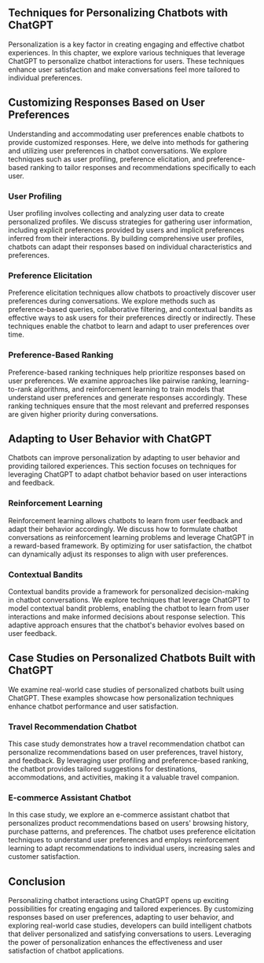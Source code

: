 
## Techniques for Personalizing Chatbots with ChatGPT

Personalization is a key factor in creating engaging and effective chatbot experiences. In this chapter, we explore various techniques that leverage ChatGPT to personalize chatbot interactions for users. These techniques enhance user satisfaction and make conversations feel more tailored to individual preferences.

## Customizing Responses Based on User Preferences

Understanding and accommodating user preferences enable chatbots to provide customized responses. Here, we delve into methods for gathering and utilizing user preferences in chatbot conversations. We explore techniques such as user profiling, preference elicitation, and preference-based ranking to tailor responses and recommendations specifically to each user.

### User Profiling

User profiling involves collecting and analyzing user data to create personalized profiles. We discuss strategies for gathering user information, including explicit preferences provided by users and implicit preferences inferred from their interactions. By building comprehensive user profiles, chatbots can adapt their responses based on individual characteristics and preferences.

### Preference Elicitation

Preference elicitation techniques allow chatbots to proactively discover user preferences during conversations. We explore methods such as preference-based queries, collaborative filtering, and contextual bandits as effective ways to ask users for their preferences directly or indirectly. These techniques enable the chatbot to learn and adapt to user preferences over time.

### Preference-Based Ranking

Preference-based ranking techniques help prioritize responses based on user preferences. We examine approaches like pairwise ranking, learning-to-rank algorithms, and reinforcement learning to train models that understand user preferences and generate responses accordingly. These ranking techniques ensure that the most relevant and preferred responses are given higher priority during conversations.

## Adapting to User Behavior with ChatGPT

Chatbots can improve personalization by adapting to user behavior and providing tailored experiences. This section focuses on techniques for leveraging ChatGPT to adapt chatbot behavior based on user interactions and feedback.

### Reinforcement Learning

Reinforcement learning allows chatbots to learn from user feedback and adapt their behavior accordingly. We discuss how to formulate chatbot conversations as reinforcement learning problems and leverage ChatGPT in a reward-based framework. By optimizing for user satisfaction, the chatbot can dynamically adjust its responses to align with user preferences.

### Contextual Bandits

Contextual bandits provide a framework for personalized decision-making in chatbot conversations. We explore techniques that leverage ChatGPT to model contextual bandit problems, enabling the chatbot to learn from user interactions and make informed decisions about response selection. This adaptive approach ensures that the chatbot's behavior evolves based on user feedback.

## Case Studies on Personalized Chatbots Built with ChatGPT

We examine real-world case studies of personalized chatbots built using ChatGPT. These examples showcase how personalization techniques enhance chatbot performance and user satisfaction.

### Travel Recommendation Chatbot

This case study demonstrates how a travel recommendation chatbot can personalize recommendations based on user preferences, travel history, and feedback. By leveraging user profiling and preference-based ranking, the chatbot provides tailored suggestions for destinations, accommodations, and activities, making it a valuable travel companion.

### E-commerce Assistant Chatbot

In this case study, we explore an e-commerce assistant chatbot that personalizes product recommendations based on users' browsing history, purchase patterns, and preferences. The chatbot uses preference elicitation techniques to understand user preferences and employs reinforcement learning to adapt recommendations to individual users, increasing sales and customer satisfaction.

## Conclusion

Personalizing chatbot interactions using ChatGPT opens up exciting possibilities for creating engaging and tailored experiences. By customizing responses based on user preferences, adapting to user behavior, and exploring real-world case studies, developers can build intelligent chatbots that deliver personalized and satisfying conversations to users. Leveraging the power of personalization enhances the effectiveness and user satisfaction of chatbot applications.
